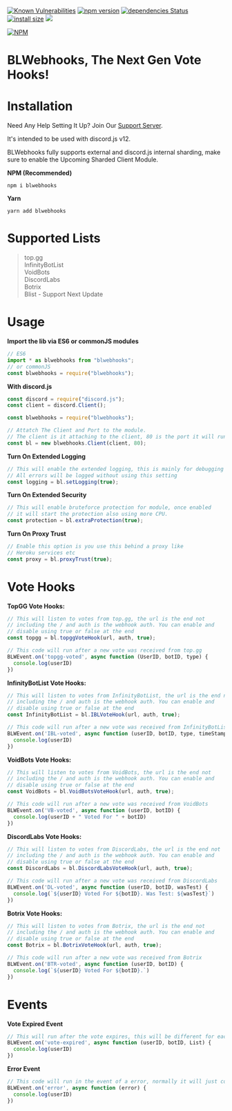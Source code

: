 [![Known Vulnerabilities](https://snyk.io/test/github/Strider-Bot/BLWebhooks/badge.svg)](https://snyk.io/test/github/Strider-Bot/BLWebhooks)
[![npm version](https://badge.fury.io/js/blwebhooks.svg)](https://badge.fury.io/js/blwebhooks)
[![dependencies Status](https://status.david-dm.org/gh/Strider-Bot/BLWebhooks.svg)](https://david-dm.org/Strider-Bot/BLWebhooks)
[![install size](https://packagephobia.com/badge?p=blwebhooks)](https://packagephobia.com/result?p=blwebhooks)
[![](https://data.jsdelivr.com/v1/package/npm/blwebhooks/badge?style=rounded)](https://www.jsdelivr.com/package/npm/blwebhooks)

[![NPM](https://nodei.co/npm/blwebhooks.png?downloads=true&downloadRank=true&stars=true)](https://nodei.co/npm/blwebhooks/)

# BLWebhooks, The Next Gen Vote Hooks!

# Installation

Need Any Help Setting It Up? Join Our [Support Server](https://discord.gg/8j4ZkpPvzP).

It's intended to be used with discord.js v12.

BLWebhooks fully supports external and discord.js internal sharding, make sure to enable the Upcoming Sharded Client Module.

**NPM (Recommended)**
```
npm i blwebhooks
```

**Yarn**
```
yarn add blwebhooks
```

# Supported Lists
> top.gg<br>
> InfinityBotList<br>
> VoidBots<br>
> DiscordLabs<br>
> Botrix<br>
> Blist - Support Next Update<br>

# Usage

**Import the lib via ES6 or commonJS modules**
```js
// ES6
import * as blwebhooks from "blwebhooks";
// or commonJS
const blwebhooks = require("blwebhooks");
```

**With discord.js**
```js
const discord = require("discord.js");
const client = discord.Client();

const blwebhooks = require("blwebhooks");

// Attatch The Client and Port to the module.
// The client is it attaching to the client, 80 is the port it will run on
const bl = new blwebhooks.Client(client, 80);
```

**Turn On Extended Logging**
```js
// This will enable the extended logging, this is mainly for debugging purposes
// All errors will be logged without using this setting
const logging = bl.setLogging(true);
```

**Turn On Extended Security**
```js
// This will enable bruteforce protection for module, once enabled
// it will start the protection also using more CPU.
const protection = bl.extraProtection(true);
```

**Turn On Proxy Trust**
```js
// Enable this option is you use this behind a proxy like
// Heroku services etc
const proxy = bl.proxyTrust(true);
```

# Vote Hooks

**TopGG Vote Hooks:**
```js
// This will listen to votes from top.gg, the url is the end not
// including the / and auth is the webhook auth. You can enable and
// disable using true or false at the end
const topgg = bl.topggVoteHook(url, auth, true);

// This code will run after a new vote was received from top.gg
BLWEvent.on('topgg-voted', async function (UserID, botID, type) {
  console.log(userID)
})
```

**InfinityBotList Vote Hooks:**
```js
// This will listen to votes from InfinityBotList, the url is the end not
// including the / and auth is the webhook auth. You can enable and
// disable using true or false at the end
const InfinityBotList = bl.IBLVoteHook(url, auth, true);

// This code will run after a new vote was received from InfinityBotList
BLWEvent.on('IBL-voted', async function (userID, botID, type, timeStamp) {
  console.log(userID)
})
```

**VoidBots Vote Hooks:**
```js
// This will listen to votes from VoidBots, the url is the end not
// including the / and auth is the webhook auth. You can enable and
// disable using true or false at the end
const VoidBots = bl.VoidBotsVoteHook(url, auth, true);

// This code will run after a new vote was received from VoidBots
BLWEvent.on('VB-voted', async function (userID, botID) {
  console.log(userID + " Voted For " + botID)
})
```

**DiscordLabs Vote Hooks:**
```js
// This will listen to votes from DiscordLabs, the url is the end not
// including the / and auth is the webhook auth. You can enable and
// disable using true or false at the end
const DiscordLabs = bl.DiscordLabsVoteHook(url, auth, true);

// This code will run after a new vote was received from DiscordLabs
BLWEvent.on('DL-voted', async function (userID, botID, wasTest) {
  console.log(`${userID} Voted For ${botID}. Was Test: ${wasTest}`)
})
```

**Botrix Vote Hooks:**
```js
// This will listen to votes from Botrix, the url is the end not
// including the / and auth is the webhook auth. You can enable and
// disable using true or false at the end
const Botrix = bl.BotrixVoteHook(url, auth, true);

// This code will run after a new vote was received from Botrix
BLWEvent.on('BTR-voted', async function (userID, botID) {
  console.log(`${userID} Voted For ${botID}.`)
})
```

# Events

**Vote Expired Event**
```js
// This will run after the vote expires, this will be different for each list
BLWEvent.on('vote-expired', async function (userID, botID, List) {
  console.log(userID)
})
```

**Error Event**
```js
// This code will run in the event of a error, normally it will just console.log the error but you can add custom error events here
BLWEvent.on('error', async function (error) {
  console.log(userID)
})
```
